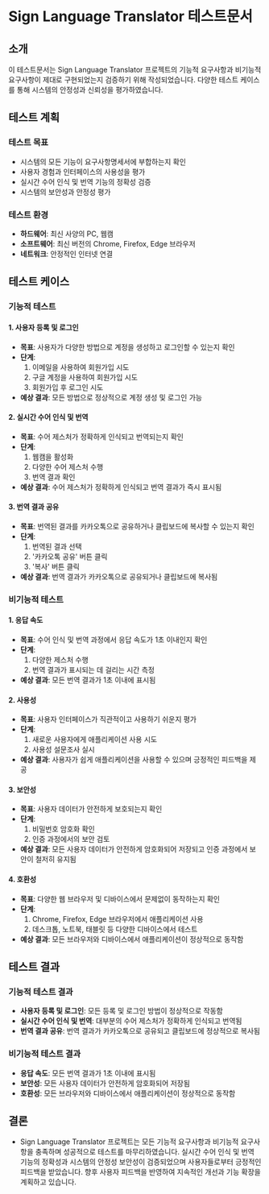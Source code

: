 # Sign Language Translator 테스트문서

## 소개

이 테스트문서는 Sign Language Translator 프로젝트의 기능적 요구사항과 비기능적 요구사항이 제대로 구현되었는지 검증하기 위해 작성되었습니다. 다양한 테스트 케이스를 통해 시스템의 안정성과 신뢰성을 평가하였습니다.

## 테스트 계획

### 테스트 목표

- 시스템의 모든 기능이 요구사항명세서에 부합하는지 확인
- 사용자 경험과 인터페이스의 사용성을 평가
- 실시간 수어 인식 및 번역 기능의 정확성 검증
- 시스템의 보안성과 안정성 평가

### 테스트 환경

- **하드웨어**: 최신 사양의 PC, 웹캠
- **소프트웨어**: 최신 버전의 Chrome, Firefox, Edge 브라우저
- **네트워크**: 안정적인 인터넷 연결

## 테스트 케이스

### 기능적 테스트

#### 1. 사용자 등록 및 로그인

- **목표**: 사용자가 다양한 방법으로 계정을 생성하고 로그인할 수 있는지 확인
- **단계**:
  1. 이메일을 사용하여 회원가입 시도
  2. 구글 계정을 사용하여 회원가입 시도
  3. 회원가입 후 로그인 시도
- **예상 결과**: 모든 방법으로 정상적으로 계정 생성 및 로그인 가능

#### 2. 실시간 수어 인식 및 번역

- **목표**: 수어 제스처가 정확하게 인식되고 번역되는지 확인
- **단계**:
  1. 웹캠을 활성화
  2. 다양한 수어 제스처 수행
  3. 번역 결과 확인
- **예상 결과**: 수어 제스처가 정확하게 인식되고 번역 결과가 즉시 표시됨

#### 3. 번역 결과 공유

- **목표**: 번역된 결과를 카카오톡으로 공유하거나 클립보드에 복사할 수 있는지 확인
- **단계**:
  1. 번역된 결과 선택
  2. '카카오톡 공유' 버튼 클릭
  3. '복사' 버튼 클릭
- **예상 결과**: 번역 결과가 카카오톡으로 공유되거나 클립보드에 복사됨

### 비기능적 테스트

#### 1. 응답 속도

- **목표**: 수어 인식 및 번역 과정에서 응답 속도가 1초 이내인지 확인
- **단계**:
  1. 다양한 제스처 수행
  2. 번역 결과가 표시되는 데 걸리는 시간 측정
- **예상 결과**: 모든 번역 결과가 1초 이내에 표시됨

#### 2. 사용성

- **목표**: 사용자 인터페이스가 직관적이고 사용하기 쉬운지 평가
- **단계**:
  1. 새로운 사용자에게 애플리케이션 사용 시도
  2. 사용성 설문조사 실시
- **예상 결과**: 사용자가 쉽게 애플리케이션을 사용할 수 있으며 긍정적인 피드백을 제공

#### 3. 보안성

- **목표**: 사용자 데이터가 안전하게 보호되는지 확인
- **단계**:
  1. 비밀번호 암호화 확인
  2. 인증 과정에서의 보안 검토
- **예상 결과**: 모든 사용자 데이터가 안전하게 암호화되어 저장되고 인증 과정에서 보안이 철저히 유지됨

#### 4. 호환성

- **목표**: 다양한 웹 브라우저 및 디바이스에서 문제없이 동작하는지 확인
- **단계**:
  1. Chrome, Firefox, Edge 브라우저에서 애플리케이션 사용
  2. 데스크톱, 노트북, 태블릿 등 다양한 디바이스에서 테스트
- **예상 결과**: 모든 브라우저와 디바이스에서 애플리케이션이 정상적으로 동작함

## 테스트 결과

### 기능적 테스트 결과

- **사용자 등록 및 로그인**: 모든 등록 및 로그인 방법이 정상적으로 작동함
- **실시간 수어 인식 및 번역**: 대부분의 수어 제스처가 정확하게 인식되고 번역됨
- **번역 결과 공유**: 번역 결과가 카카오톡으로 공유되고 클립보드에 정상적으로 복사됨

### 비기능적 테스트 결과

- **응답 속도**: 모든 번역 결과가 1초 이내에 표시됨
- **보안성**: 모든 사용자 데이터가 안전하게 암호화되어 저장됨
- **호환성**: 모든 브라우저와 디바이스에서 애플리케이션이 정상적으로 동작함

## 결론

- Sign Language Translator 프로젝트는 모든 기능적 요구사항과 비기능적 요구사항을 충족하며 성공적으로 테스트를 마무리하였습니다. 실시간 수어 인식 및 번역 기능의 정확성과 시스템의 안정성 보안성이 검증되었으며 사용자들로부터 긍정적인 피드백을 받았습니다. 향후 사용자 피드백을 반영하여 지속적인 개선과 기능 확장을 계획하고 있습니다.
